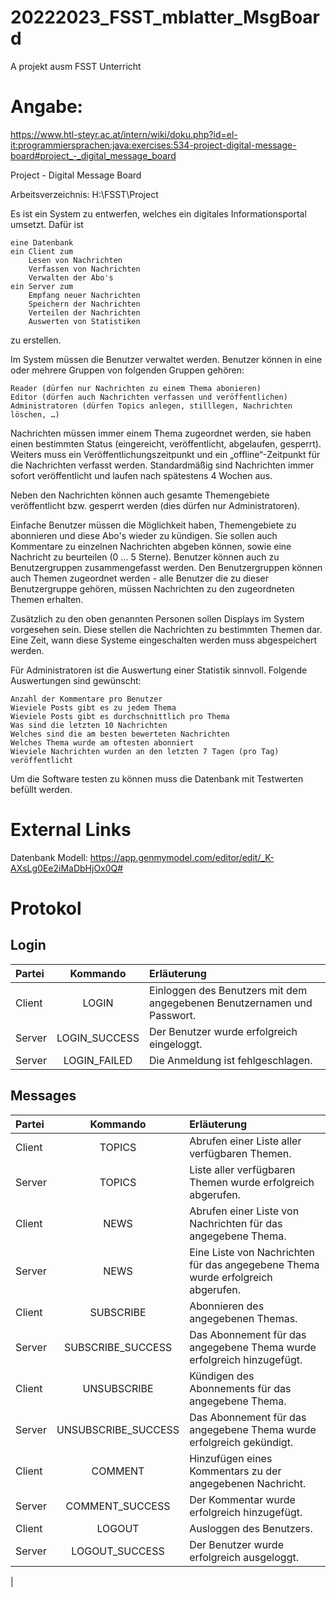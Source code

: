 # 20222023_FSST_mblatter_MsgBoard
A projekt ausm FSST Unterricht

# Angabe: 
https://www.htl-steyr.ac.at/intern/wiki/doku.php?id=el-it:programmiersprachen:java:exercises:534-project-digital-message-board#project_-_digital_message_board

Project - Digital Message Board

Arbeitsverzeichnis: H:\FSST\Project

Es ist ein System zu entwerfen, welches ein digitales Informationsportal umsetzt. Dafür ist

    eine Datenbank
    ein Client zum
        Lesen von Nachrichten
        Verfassen von Nachrichten
        Verwalten der Abo's
    ein Server zum
        Empfang neuer Nachrichten
        Speichern der Nachrichten
        Verteilen der Nachrichten
        Auswerten von Statistiken

zu erstellen.

Im System müssen die Benutzer verwaltet werden. Benutzer können in eine oder mehrere Gruppen von folgenden Gruppen gehören:

    Reader (dürfen nur Nachrichten zu einem Thema abonieren)
    Editor (dürfen auch Nachrichten verfassen und veröffentlichen)
    Administratoren (dürfen Topics anlegen, stilllegen, Nachrichten löschen, …)

Nachrichten müssen immer einem Thema zugeordnet werden, sie haben einen bestimmten Status (eingereicht, veröffentlicht, abgelaufen, gesperrt). Weiters muss ein Veröffentlichungszeitpunkt und ein „offline“-Zeitpunkt für die Nachrichten verfasst werden. Standardmäßig sind Nachrichten immer sofort veröffentlicht und laufen nach spätestens 4 Wochen aus.

Neben den Nachrichten können auch gesamte Themengebiete veröffentlicht bzw. gesperrt werden (dies dürfen nur Administratoren).

Einfache Benutzer müssen die Möglichkeit haben, Themengebiete zu abonnieren und diese Abo's wieder zu kündigen. Sie sollen auch Kommentare zu einzelnen Nachrichten abgeben können, sowie eine Nachricht zu beurteilen (0 … 5 Sterne). Benutzer können auch zu Benutzergruppen zusammengefasst werden. Den Benutzergruppen können auch Themen zugeordnet werden - alle Benutzer die zu dieser Benutzergruppe gehören, müssen Nachrichten zu den zugeordneten Themen erhalten.

Zusätzlich zu den oben genannten Personen sollen Displays im System vorgesehen sein. Diese stellen die Nachrichten zu bestimmten Themen dar. Eine Zeit, wann diese Systeme eingeschalten werden muss abgespeichert werden.

Für Administratoren ist die Auswertung einer Statistik sinnvoll. Folgende Auswertungen sind gewünscht:

    Anzahl der Kommentare pro Benutzer
    Wieviele Posts gibt es zu jedem Thema
    Wieviele Posts gibt es durchschnittlich pro Thema
    Was sind die letzten 10 Nachrichten
    Welches sind die am besten bewerteten Nachrichten
    Welches Thema wurde am oftesten abonniert
    Wieviele Nachrichten wurden an den letzten 7 Tagen (pro Tag) veröffentlicht

Um die Software testen zu können muss die Datenbank mit Testwerten befüllt werden.

# External Links
Datenbank Modell: https://app.genmymodel.com/editor/edit/_K-AXsLg0Ee2iMaDbHjOx0Q#

# Protokol
## Login
| Partei      | Kommando | Erläuterung     |
| :---        |    :----:   |          :--- |
| Client      |    LOGIN <Benutzername> <Passwort>   |   Einloggen des Benutzers mit dem angegebenen Benutzernamen und Passwort.    |
| Server      |    LOGIN_SUCCESS    |  Der Benutzer wurde erfolgreich eingeloggt.  |
| Server      |    LOGIN_FAILED    |  Die Anmeldung ist fehlgeschlagen.  |
## Messages
| Partei      | Kommando | Erläuterung     |
| :---        |    :----:   |          :--- |
| Client      |    TOPICS    |  Abrufen einer Liste aller verfügbaren Themen.  |
| Server      |    TOPICS <Thema1> <Thema2> |  Liste aller verfügbaren Themen wurde erfolgreich abgerufen.  |
| Client      |    NEWS <Thema>   |  Abrufen einer Liste von Nachrichten für das angegebene Thema.  |
| Server      |    NEWS <Nachricht1> <Nachricht2> | Eine Liste von Nachrichten für das angegebene Thema wurde erfolgreich abgerufen.  |
| Client      |    SUBSCRIBE <Thema>   |  Abonnieren des angegebenen Themas.  |
| Server      |    SUBSCRIBE_SUCCESS <Thema>    |  Das Abonnement für das angegebene Thema wurde erfolgreich hinzugefügt.  |
| Client      |    UNSUBSCRIBE <Thema>    |  Kündigen des Abonnements für das angegebene Thema.  |
| Server      |    UNSUBSCRIBE_SUCCESS <Thema>    |  Das Abonnement für das angegebene Thema wurde erfolgreich gekündigt.  |
| Client      |    COMMENT <Nachricht-ID> <Kommentar>    |  Hinzufügen eines Kommentars zu der angegebenen Nachricht.  |
| Server      |    COMMENT_SUCCESS    |  Der Kommentar wurde erfolgreich hinzugefügt.  |
| Client      |    LOGOUT    |  Ausloggen des Benutzers.  |
| Server      |    LOGOUT_SUCCESS    |  Der Benutzer wurde erfolgreich ausgeloggt.


|
